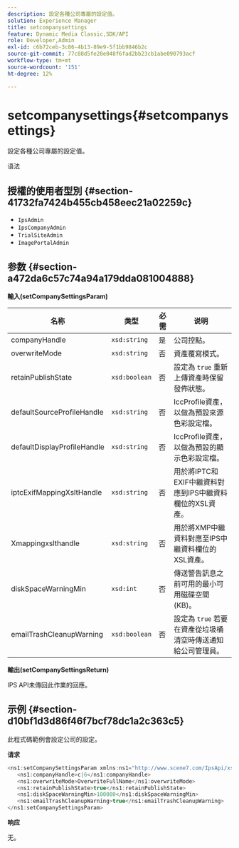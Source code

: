 ```yaml
---
description: 設定各種公司專屬的設定值。
solution: Experience Manager
title: setcompanysettings
feature: Dynamic Media Classic,SDK/API
role: Developer,Admin
exl-id: c6b72ceb-3c86-4b13-89e9-5f1bb9846b2c
source-git-commit: 77c88d5fe20e048f6fad2bb23cb1abe090793acf
workflow-type: tm+mt
source-wordcount: '151'
ht-degree: 12%

---
```


# setcompanysettings{#setcompanysettings}

設定各種公司專屬的設定值。

语法

## 授權的使用者型別 {#section-41732fa7424b455cb458eec21a02259c}

* `IpsAdmin`
* `IpsCompanyAdmin`
* `TrialSiteAdmin`
* `ImagePortalAdmin`

## 参数 {#section-a472da6c57c74a94a179dda081004888}

**輸入(setCompanySettingsParam)**

| 名称 | 类型 | 必需 | 说明 |
|---|---|---|---|
| companyHandle | `xsd:string` | 是 | 公司控點。 |
| overwriteMode | `xsd:string` | 否 | 資產覆寫模式。 |
| retainPublishState | `xsd:boolean` | 否 | 設定為 `true` 重新上傳資產時保留發佈狀態。 |
| defaultSourceProfileHandle | `xsd:string` | 否 | IccProfile資產，以做為預設來源色彩設定檔。 |
| defaultDisplayProfileHandle | `xsd:string` | 否 | IccProfile資產，以做為預設的顯示色彩設定檔。 |
| iptcExifMappingXsltHandle | `xsd:string` | 否 | 用於將IPTC和EXIF中繼資料對應到IPS中繼資料欄位的XSL資產。 |
| Xmappingxslthandle | `xsd:string` | 否 | 用於將XMP中繼資料對應至IPS中繼資料欄位的XSL資產。 |
| diskSpaceWarningMin | `xsd:int` | 否 | 傳送警告訊息之前可用的最小可用磁碟空間(KB)。 |
| emailTrashCleanupWarning | `xsd:boolean` | 否 | 設定為 `true` 若要在資產從垃圾桶清空時傳送通知給公司管理員。 |

**輸出(setCompanySettingsReturn)**

IPS API未傳回此作業的回應。

## 示例 {#section-d10bf1d3d86f46f7bcf78dc1a2c363c5}

此程式碼範例會設定公司的設定。

**请求**

```java
<ns1:setCompanySettingsParam xmlns:ns1="http://www.scene7.com/IpsApi/xsd/2008-01-15">
   <ns1:companyHandle>c|6</ns1:companyHandle>
   <ns1:overwriteMode>OverwriteFullName</ns1:overwriteMode>
   <ns1:retainPublishState>true</ns1:retainPublishState>
   <ns1:diskSpaceWarningMin>100000</ns1:diskSpaceWarningMin>
   <ns1:emailTrashCleanupWarning>true</ns1:emailTrashCleanupWarning>
</ns1:setCompanySettingsParam>
```

**响应**

无。
